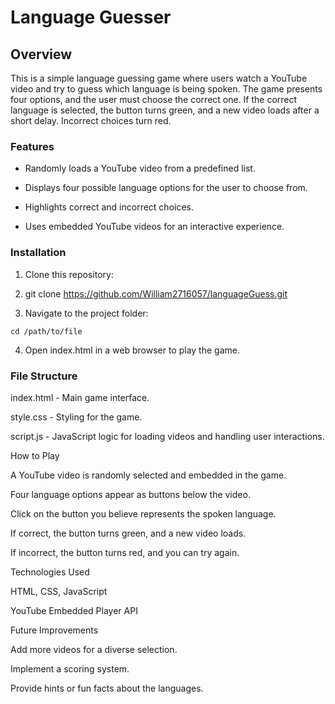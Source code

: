 # Language Guesser

## Overview

This is a simple language guessing game where users watch a YouTube video and try to guess which language is being spoken. The game presents four options, and the user must choose the correct one. If the correct language is selected, the button turns green, and a new video loads after a short delay. Incorrect choices turn red.

### Features

- Randomly loads a YouTube video from a predefined list.

- Displays four possible language options for the user to choose from.

- Highlights correct and incorrect choices.

- Uses embedded YouTube videos for an interactive experience.

### Installation

1. Clone this repository:

2. git clone https://github.com/William2716057/languageGuess.git

3. Navigate to the project folder:
```
cd /path/to/file
```
4. Open index.html in a web browser to play the game.

### File Structure

index.html - Main game interface.

style.css - Styling for the game.

script.js - JavaScript logic for loading videos and handling user interactions.

How to Play

A YouTube video is randomly selected and embedded in the game.

Four language options appear as buttons below the video.

Click on the button you believe represents the spoken language.

If correct, the button turns green, and a new video loads.

If incorrect, the button turns red, and you can try again.

Technologies Used

HTML, CSS, JavaScript

YouTube Embedded Player API

Future Improvements

Add more videos for a diverse selection.

Implement a scoring system.

Provide hints or fun facts about the languages.


